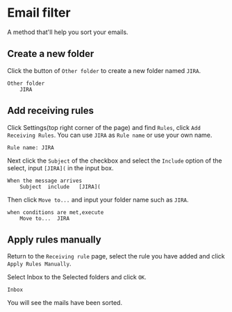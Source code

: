 # Email filter
A method that'll help you sort your emails.

## Create a new folder
Click the button of `Other folder` to create a new folder named `JIRA`.

	Other folder 
		JIRA 

## Add receiving rules
Click Settings(top right corner of the page) and find `Rules`, click `Add Receiving Rules`.
You can use `JIRA` as `Rule name` or use your own name. 

	Rule name: JIRA 

Next click the `Subject` of the checkbox and select the `Include` option of the select, input `[JIRA](` in the input box. 

	When the message arrives 
		Subject  include   [JIRA]( 

Then click `Move to...` and input your folder name such as `JIRA`.

	when conditions are met,execute 
		Move to...  JIRA 

## Apply rules manually
Return to the `Receiving rule` page, select the rule you have added and click `Apply Rules Manually`.

Select Inbox to the Selected folders and click `OK`. 

	Inbox 

You will see the mails have been sorted.


